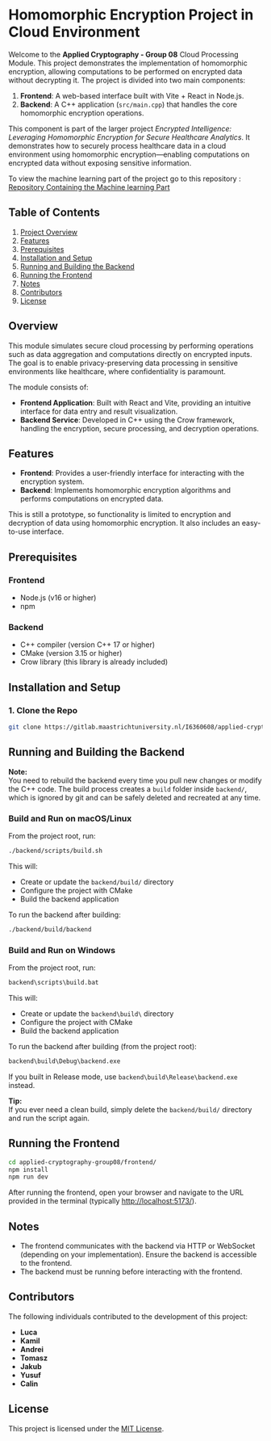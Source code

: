 # Homomorphic Encryption Project in Cloud Environment

Welcome to the **Applied Cryptography - Group 08** Cloud Processing Module. This project demonstrates the implementation of homomorphic encryption, allowing computations to be performed on encrypted data without decrypting it. The project is divided into two main components:

1. **Frontend**: A web-based interface built with Vite + React in Node.js.
2. **Backend**: A C++ application (`src/main.cpp`) that handles the core homomorphic encryption operations.

This component is part of the larger project *Encrypted Intelligence: Leveraging Homomorphic Encryption for Secure Healthcare Analytics*. It demonstrates how to securely process healthcare data in a cloud environment using homomorphic encryption—enabling computations on encrypted data without exposing sensitive information.

To view the machine learning part of the project go to this repository : [Repository Containing the Machine learning Part](https://gitlab.maastrichtuniversity.nl/I6365974/machine-learning)   

## Table of Contents
1. [Project Overview](#overview)
2. [Features](#features)
3. [Prerequisites](#prerequisites)
4. [Installation and Setup](#installation-and-setup)
5. [Running and Building the Backend](#running-and-building-the-backend)
6. [Running the Frontend](#running-the-frontend)
7. [Notes](#notes)
8. [Contributors](#contributors)
9. [License](#license)

## Overview

This module simulates secure cloud processing by performing operations such as data aggregation and computations directly on encrypted inputs. The goal is to enable privacy-preserving data processing in sensitive environments like healthcare, where confidentiality is paramount.

The module consists of:
- **Frontend Application**: Built with React and Vite, providing an intuitive interface for data entry and result visualization.
- **Backend Service**: Developed in C++ using the Crow framework, handling the encryption, secure processing, and decryption operations.

## Features

- **Frontend**: Provides a user-friendly interface for interacting with the encryption system.
- **Backend**: Implements homomorphic encryption algorithms and performs computations on encrypted data.

This is still a prototype, so functionality is limited to encryption and decryption of data using homomorphic encryption. It also includes an easy-to-use interface.

## Prerequisites

### Frontend
- Node.js (v16 or higher)
- npm

### Backend
- C++ compiler (version C++ 17 or higher)
- CMake (version 3.15 or higher)
- Crow library (this library is already included)

## Installation and Setup

### 1. Clone the Repo
```bash
git clone https://gitlab.maastrichtuniversity.nl/I6360608/applied-cryptography-group08.git
```

## Running and Building the Backend

**Note:**  
You need to rebuild the backend every time you pull new changes or modify the C++ code. The build process creates a `build` folder inside `backend/`, which is ignored by git and can be safely deleted and recreated at any time.

### Build and Run on macOS/Linux

From the project root, run:
```sh
./backend/scripts/build.sh
```
This will:
- Create or update the `backend/build/` directory
- Configure the project with CMake
- Build the backend application

To run the backend after building:
```sh
./backend/build/backend
```

### Build and Run on Windows

From the project root, run:
```bat
backend\scripts\build.bat
```
This will:
- Create or update the `backend\build\` directory
- Configure the project with CMake
- Build the backend application

To run the backend after building (from the project root):
```bat
backend\build\Debug\backend.exe
```
If you built in Release mode, use `backend\build\Release\backend.exe` instead.

**Tip:**  
If you ever need a clean build, simply delete the `backend/build/` directory and run the script again.

## Running the Frontend

```bash
cd applied-cryptography-group08/frontend/
npm install
npm run dev
```

After running the frontend, open your browser and navigate to the URL provided in the terminal (typically [http://localhost:5173/](http://localhost:5173/)).

## Notes

- The frontend communicates with the backend via HTTP or WebSocket (depending on your implementation). Ensure the backend is accessible to the frontend.
- The backend must be running before interacting with the frontend.

## Contributors

The following individuals contributed to the development of this project:

- **Luca**
- **Kamil**
- **Andrei**
- **Tomasz**
- **Jakub**
- **Yusuf**
- **Calin**

## License

This project is licensed under the [MIT License](LICENSE).
